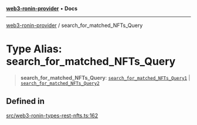 [**web3-ronin-provider**](../README.md) • **Docs**

***

[web3-ronin-provider](../globals.md) / search\_for\_matched\_NFTs\_Query

# Type Alias: search\_for\_matched\_NFTs\_Query

> **search\_for\_matched\_NFTs\_Query**: [`search_for_matched_NFTs_Query1`](../interfaces/search_for_matched_NFTs_Query1.md) \| [`search_for_matched_NFTs_Query2`](../interfaces/search_for_matched_NFTs_Query2.md)

## Defined in

[src/web3-ronin-types-rest-nfts.ts:162](https://github.com/chuacw/web3-ronin-provider/blob/a0101c455e71e221c1f508afff12749e77bf1fd8/src/web3-ronin-types-rest-nfts.ts#L162)
